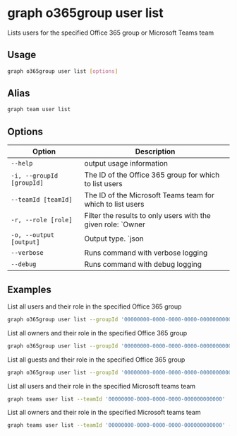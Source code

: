 # graph o365group user list

Lists users for the specified Office 365 group or Microsoft Teams team

## Usage

```sh
graph o365group user list [options]
```

## Alias

```sh
graph team user list
```

## Options

Option|Description
------|-----------
`--help`|output usage information
`-i, --groupId [groupId]`|The ID of the Office 365 group for which to list users
`--teamId [teamId]`|The ID of the Microsoft Teams team for which to list users
`-r, --role [role]`|Filter the results to only users with the given role: `Owner|Member|Guest`
`-o, --output [output]`|Output type. `json|text`. Default `text`
`--verbose`|Runs command with verbose logging
`--debug`|Runs command with debug logging

## Examples

List all users and their role in the specified Office 365 group

```sh
graph o365group user list --groupId '00000000-0000-0000-0000-000000000000'
```

List all owners and their role in the specified Office 365 group

```sh
graph o365group user list --groupId '00000000-0000-0000-0000-000000000000' --role Owner
```

 List all guests and their role in the specified Office 365 group

```sh
graph o365group user list --groupId '00000000-0000-0000-0000-000000000000' --role Guest
```

List all users and their role in the specified Microsoft teams team

```sh
graph teams user list --teamId '00000000-0000-0000-0000-000000000000'
```

List all owners and their role in the specified Microsoft teams team

```sh
graph teams user list --teamId '00000000-0000-0000-0000-000000000000' --role Owner
```